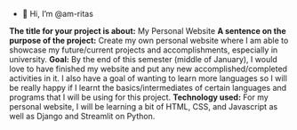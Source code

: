 - 👋 Hi, I’m @am-ritas

**The title for your project is about:** My Personal Website
**A sentence on the purpose of the project:** Create my own personal website where I am able to showcase my future/current projects and accomplishments, especially in university.
**Goal:** By the end of this semester (middle of January), I would love to have finished my website and put any new accomplished/completed activities in it. I also have a goal of wanting to learn more languages so I will be really happy if I learnt the basics/intermediates of certain languages and programs that I will be using for this project.
**Technology used:** For my personal website, I will be learning a bit of HTML, CSS, and Javascript as well as Django and Streamlit on Python.
